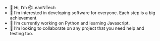 - 👋 Hi, I’m @LeanNTech
- 👀 I’m interested in developing software for everyone. Each step is a big achievement.
- 🌱 I’m currently working on Python and learning Javascript. 
- 💞️ I’m looking to collaborate on any project that you need help and testing too. 

<!---
LeanNTech/LeanNTech is a ✨ special ✨ repository because its `README.md` (this file) appears on your GitHub profile.
You can click the Preview link to take a look at your changes.
--->

